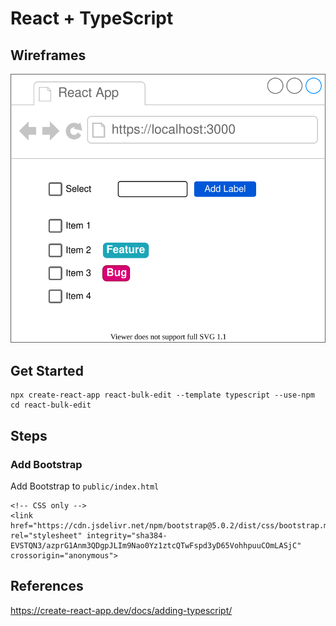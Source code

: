 # React + TypeScript

## Wireframes

![](./wireframes.drawio.svg)

## Get Started

```
npx create-react-app react-bulk-edit --template typescript --use-npm
cd react-bulk-edit
```

## Steps

### Add Bootstrap

Add Bootstrap to `public/index.html`

```
<!-- CSS only -->
<link href="https://cdn.jsdelivr.net/npm/bootstrap@5.0.2/dist/css/bootstrap.min.css" rel="stylesheet" integrity="sha384-EVSTQN3/azprG1Anm3QDgpJLIm9Nao0Yz1ztcQTwFspd3yD65VohhpuuCOmLASjC" crossorigin="anonymous">
```

## References

https://create-react-app.dev/docs/adding-typescript/